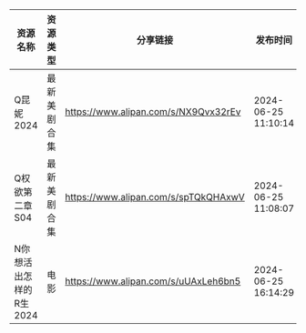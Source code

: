 | 资源名称           | 资源类型   | 分享链接                                 | 发布时间                |
| -------------- | ------ | ------------------------------------ | ------------------- |
| Q昆妮2024        | 最新美剧合集 | https://www.alipan.com/s/NX9Qvx32rEv | 2024-06-25 11:10:14 |
| Q权欲第二章S04      | 最新美剧合集 | https://www.alipan.com/s/spTQkQHAxwV | 2024-06-25 11:08:07 |
| N你想活出怎样的R生2024 | 电影     | https://www.alipan.com/s/uUAxLeh6bn5 | 2024-06-25 16:14:29 |

